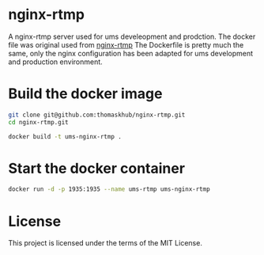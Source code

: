 # nginx-rtmp
A nginx-rtmp server used for ums develeopment and prodction. 
The docker file was original used from [nginx-rtmp](https://hub.docker.com/r/tiangolo/nginx-rtmp/)
The Dockerfile is pretty much the same, only the nginx configuration has been adapted for ums development and production 
environment. 

# Build the docker image 
```bash 
git clone git@github.com:thomaskhub/nginx-rtmp.git 
cd nginx-rtmp.git 

docker build -t ums-nginx-rtmp .
```

# Start the docker container 
```bash 
docker run -d -p 1935:1935 --name ums-rtmp ums-nginx-rtmp
```

# License
This project is licensed under the terms of the MIT License.


